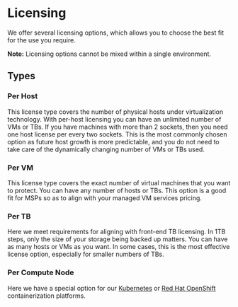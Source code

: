 # Licensing

We offer several licensing options, which allows you to choose the best fit for the use you require.

**Note:** Licensing options cannot be mixed within a single environment.

## Types

### Per Host

This license type covers the number of physical hosts under virtualization technology. With per-host licensing you can have an unlimited number of VMs or TBs. If you have machines with more than 2 sockets, then you need one host license per every two sockets. This is the most commonly chosen option as future host growth is more predictable, and you do not need to take care of the dynamically changing number of VMs or TBs used.

### Per VM

This license type covers the exact number of virtual machines that you want to protect. You can have any number of hosts or TBs. This option is a good fit for MSPs so as to align with your managed VM services pricing.

### Per TB

Here we meet requirements for aligning with front-end TB licensing. In 1TB steps, only the size of your storage being backed up matters. You can have as many hosts or VMs as you want. In some cases, this is the most effective license option, especially for smaller numbers of TBs.

### Per Compute Node

Here we have a special option for our [Kubernetes](../deployment/protected-platforms/containers/kubernetes.md) or [Red Hat OpenShift](../deployment/protected-platforms/containers/red-hat-openshift.md) containerization platforms.

